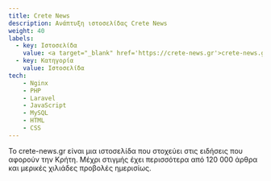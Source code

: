 ```yaml
---
title: Crete News
description: Ανάπτυξη ιστοσελίδας Crete News 
weight: 40
labels:
  - key: Ιστοσελίδα
    value: <a target="_blank" href='https://crete-news.gr'>crete-news.gr</a>
  - key: Κατηγορία
    value: Ιστοσελίδα
tech:
    - Nginx
    - PHP
    - Laravel
    - JavaScript
    - MySQL
    - HTML
    - CSS
---
```


To crete-news.gr είναι μια ιστοσελίδα που στοχεύει στις ειδήσεις που αφορούν την Κρήτη. Μέχρι στιγμής έχει περισσότερα από 120 000 άρθρα και μερικές χιλιάδες προβολές ημερισίως.